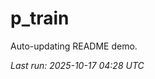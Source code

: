 # p_train

Auto-updating README demo.

<!--START_SECTION:status-->
_Last run: 2025-10-17 04:28 UTC_
<!--END_SECTION:status-->











































































































































































































































































































































































































































































































































































































































































































































































































































































































































































































































































































































































































































































